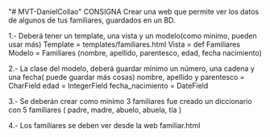 "# MVT-DanielCollao" 
CONSIGNA
Crear una web que permite ver los datos de algunos de tus familiares, 
    guardados en un BD.

1.- Deberá tener un template, una vista y un modelo(como minimo,
     pueden usar más)
    Template = templates/familiares.html
    Vista = def Familiares
    Modelo = Familiares (nombre, apellido, parentesco, edad, fecha nacimiento)

2.- La clase del modelo, deberá guardar mínimo un número, una cadena 
    y una fecha( puede guardar más cosas)
    nombre, apellido y parentesco = CharField
    edad = IntegerField
    fecha_nacimiento = DateField

3.- Se deberán crear como mínimo 3 familiares
    fue creado un diccionario con 5 familiares ( padre, madre, abuelo, abuela, tía )

4.- Los familiares se deben ver desde la web
    familiar.html

